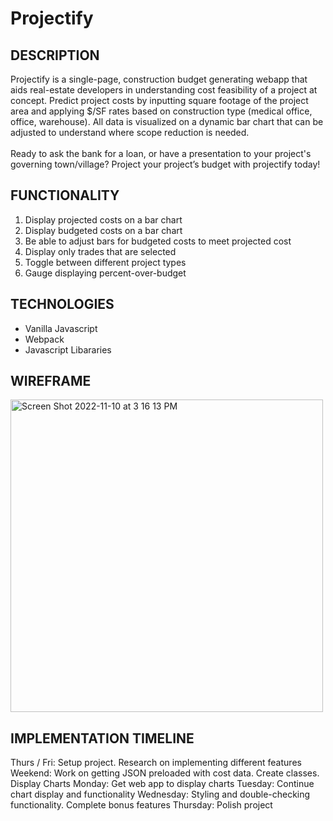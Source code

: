 # Projectify
## DESCRIPTION
Projectify is a single-page, construction budget generating webapp that aids real-estate developers in understanding cost feasibility of a project at concept. Predict project costs by inputting square footage of the project area and applying $/SF rates based on construction type (medical office, office, warehouse). All data is visualized on a dynamic bar chart that can be adjusted to understand where scope reduction is needed.
<br>
<br>
Ready to ask the bank for a loan, or have a presentation to your project's governing town/village? 
Project your project’s budget with projectify today!

## FUNCTIONALITY
1.	Display projected costs on a bar chart
2.	Display budgeted costs on a bar chart
3.	Be able to adjust bars for budgeted costs to meet projected cost
4.	Display only trades that are selected
5.	Toggle between different project types
6.	Gauge displaying percent-over-budget

## TECHNOLOGIES
- Vanilla Javascript
- Webpack
- Javascript Libararies

## WIREFRAME
<img width="500" alt="Screen Shot 2022-11-10 at 3 16 13 PM" src="https://user-images.githubusercontent.com/73118206/201214066-a9b05728-d24a-43c1-8cb9-6fb0446b0535.png">
 
## IMPLEMENTATION TIMELINE
Thurs / Fri: Setup project. Research on implementing different features
Weekend: Work on getting JSON preloaded with cost data. Create classes. Display Charts
Monday: Get web app to display charts
Tuesday: Continue chart display and functionality
Wednesday: Styling and double-checking functionality. Complete bonus features
Thursday: Polish project
